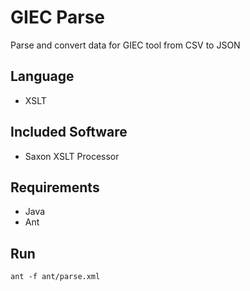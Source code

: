 # GIEC Parse
Parse and convert data for GIEC tool from CSV to JSON

## Language

* XSLT

## Included Software

* Saxon XSLT Processor

## Requirements

* Java
* Ant

## Run

    ant -f ant/parse.xml
